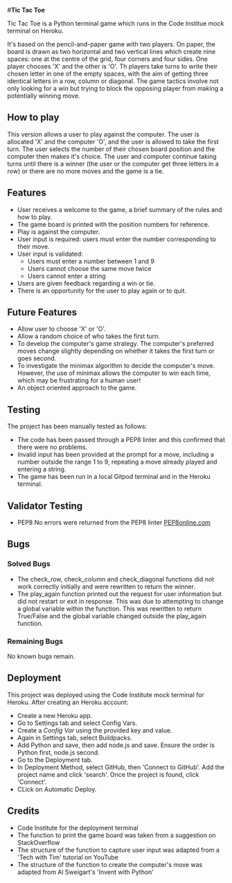 #**Tic Tac Toe**

Tic Tac Toe is a Python terminal game which runs in the Code Institue mock terminal on Heroku.

It's based on the pencil-and-paper game with two players. On paper, the board is drawn as two horizontal and two vertical lines which create nine spaces: one at the centre of the grid, four corners and four sides. One player chooses 'X' and the other is 'O'. Th players take turns to write their chosen letter in one of the empty spaces, with the aim of getting three identical letters in a row, column or diagonal. The game tactics involve not only looking for a win but trying to block the opposing player from making a potentially winning move.

## How to play

This version allows a user to play against the computer. The user is allocated 'X' and the computer 'O', and the user is allowed to take the first turn. The user selects the number of their chosen board position and the computer then makes it's choice. The user and computer continue taking turns until there is a winner (the user or the computer get three letters in a row) or there are no more moves and the game is a tie.

## Features

- User receives a welcome to the game, a brief summary of the rules and how to play.
- The game board is printed with the position numbers for reference.
- Play is against the computer.
- User input is required: users must enter the number corresponding to their move.
- User input is validated: 
    - Users must enter a number between 1 and 9
    - Users cannot choose the same move twice
    - Users cannot enter a string
- Users are given feedback regarding a win or tie.
- There is an opportunity for the user to play again or to quit.

## Future Features

- Allow user to choose 'X' or 'O'.
- Allow a random choice of who takes the first turn.
- To develop the computer's game strategy. The computer's preferred moves change slightly depending on whether it takes the first turn or goes second. 
- To investigate the minimax algorithm to decide the computer's move. However, the use of minimax allows the computer to win each time, which may be frustrating for a human user!
- An object oriented approach to the game.

## Testing

The project has been manually tested as follows:

- The code has been passed through a PEP8 linter and this confirmed that there were no problems.
- Invalid input has been provided at the prompt for a move, including a number outside the range 1 to 9, repeating a move already played and entering a string. 
- The game has been run in a local Gitpod terminal and in the Heroku terminal.

## Validator Testing

- PEP8
    No errors were returned from the PEP8 linter [PEP8online.com](http://pep8online.com/)

## Bugs

### Solved Bugs

- The check_row, check_column and check_diagonal functions did not work correctly initially and were rewritten to return the winner.
- The play_again function printed out the request for user information but did not restart or exit in response. This was due to attempting to change a global variable within the function. This was rewritten to return True/False and the global variable changed outside the play_again function.

### Remaining Bugs

No known bugs remain.

## Deployment

This project was deployed using the Code Institute mock terminal for Heroku. After creating an Heroku account:
- Create a new Heroku app.
- Go to Settings tab and select Config Vars.
- Create a _Config Var_ using the provided key and value.
- Again in Settings tab, select Buildpacks.
- Add Python and save, then add node.js and save. Ensure the order is Python first, node.js second.
- Go to the Deployment tab.
- In Deployment Method, select GitHub, then 'Connect to GitHub'. Add the project name and click 'search'. Once the project is found, click 'Connect'. 
- CLick on Automatic Deploy.

## Credits

- Code Institute for the deployment terminal
- The function to print the game board was taken from a suggestion on StackOverflow
- The structure of the function to capture user input was adapted from a 'Tech with Tim' tutorial on YouTube
- The structure of the function to create the computer's move was adapted from Al Sweigart's 'Invent with Python'
